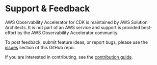 # Support & Feedback

AWS Observability Accelerator for CDK is maintained by AWS Solution Architects.
It is not part of an AWS service and support is provided best-effort by the
AWS Observability Accelerator community.

To post feedback, submit feature ideas, or report bugs, please use the [issues](https://github.com/aws-observability/cdk-aws-observability-accelerator/issues) section of this GitHub repo.

If you are interested in contributing, see the [contribution guide](https://github.com/aws-observability/cdk-aws-observability-accelerator/blob/main/CONTRIBUTING.md).

